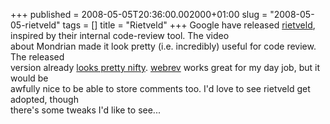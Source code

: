 +++
published = 2008-05-05T20:36:00.002000+01:00
slug = "2008-05-05-rietveld"
tags = []
title = "Rietveld"
+++
Google have released [rietveld](http://code.google.com/p/rietveld/),
inspired by their internal code-review tool. The video  
about Mondrian made it look pretty (i.e. incredibly) useful for code
review. The released  
version already [looks pretty
nifty](http://codereview.appspot.com/842/diff/1/22).
[webrev](http://cr.opensolaris.org/%7Ejohnlev/lofi-mount/) works great
for my day job, but it would be  
awfully nice to be able to store comments too. I'd love to see rietveld
get adopted, though  
there's some tweaks I'd like to see...

